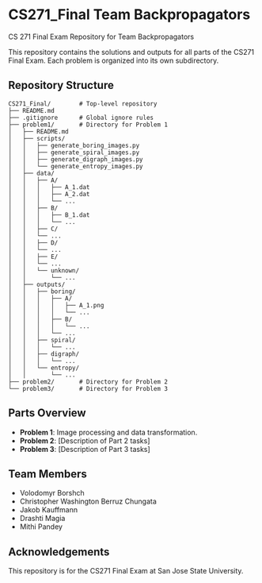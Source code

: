 # CS271_Final Team Backpropagators
CS 271 Final Exam Repository for Team Backpropagators

This repository contains the solutions and outputs for all parts of the CS271 Final Exam. Each problem is organized into its own subdirectory.

## Repository Structure
```
CS271_Final/        # Top-level repository
├── README.md  
├── .gitignore      # Global ignore rules
├── problem1/       # Directory for Problem 1
│   ├── README.md
│   ├── scripts/
│   │   ├── generate_boring_images.py
│   │   ├── generate_spiral_images.py
│   │   ├── generate_digraph_images.py
│   │   └── generate_entropy_images.py
│   ├── data/
│   │   ├── A/
│   │   │   ├── A_1.dat
│   │   │   ├── A_2.dat
│   │   │   └── ...
│   │   ├── B/
│   │   │   ├── B_1.dat
│   │   │   └── ...
│   │   ├── C/
│   │   └── ...
│   │   ├── D/
│   │   └── ...
│   │   ├── E/
│   │   └── ...
│   │   └── unknown/
│   │       └── ...
│   ├── outputs/
│   │   ├── boring/
│   │   │   ├── A/
│   │   │   │   ├── A_1.png
│   │   │   │   └── ...
│   │   │   ├── B/
│   │   │   │   └── ...
│   │   │   └── ...
│   │   ├── spiral/
│   │   │   └── ...
│   │   ├── digraph/
│   │   │   └── ...
│   │   └── entropy/
│   │       └── ...
├── problem2/       # Directory for Problem 2
└── problem3/       # Directory for Problem 3
```
## Parts Overview
- **Problem 1**: Image processing and data transformation.
- **Problem 2**: [Description of Part 2 tasks]
- **Problem 3**: [Description of Part 3 tasks]

## Team Members
- Volodomyr Borshch
- Christopher Washington Berruz Chungata
- Jakob Kauffmann
- Drashti Magia
- Mithi Pandey


## Acknowledgements
This repository is for the CS271 Final Exam at San Jose State University.
